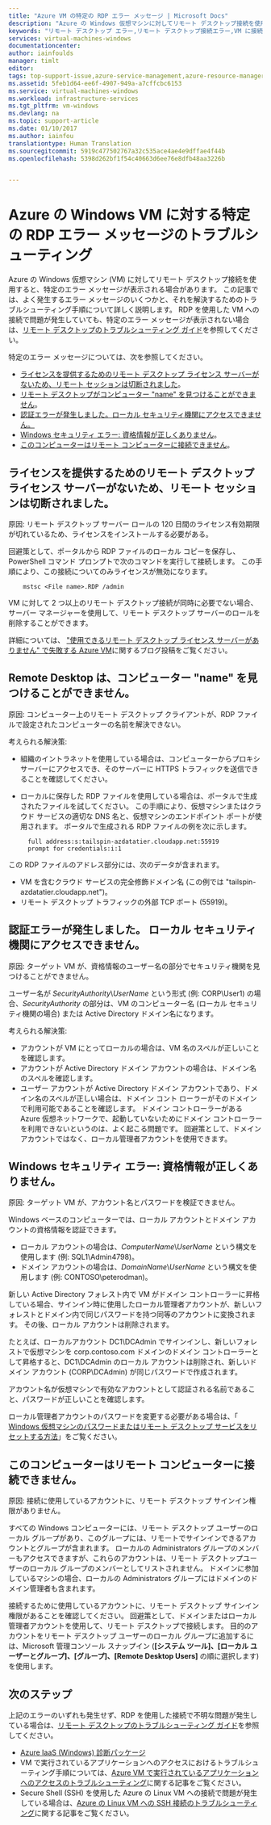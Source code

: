 ```yaml
---
title: "Azure VM の特定の RDP エラー メッセージ | Microsoft Docs"
description: "Azure の Windows 仮想マシンに対してリモート デスクトップ接続を使用しようとしたときに表示される可能性のある特定のエラー メッセージを確認します"
keywords: "リモート デスクトップ エラー,リモート デスクトップ接続エラー,VM に接続できない,リモート デスクトップのトラブルシューティング"
services: virtual-machines-windows
documentationcenter: 
author: iainfoulds
manager: timlt
editor: 
tags: top-support-issue,azure-service-management,azure-resource-manager
ms.assetid: 5feb1d64-ee6f-4907-949a-a7cffcbc6153
ms.service: virtual-machines-windows
ms.workload: infrastructure-services
ms.tgt_pltfrm: vm-windows
ms.devlang: na
ms.topic: support-article
ms.date: 01/10/2017
ms.author: iainfou
translationtype: Human Translation
ms.sourcegitcommit: 5919c477502767a32c535ace4ae4e9dffae4f44b
ms.openlocfilehash: 5398d262bf1f54c40663d6ee76e8dfb48aa3226b


---
```

# <a name="troubleshooting-specific-rdp-error-messages-to-a-windows-vm-in-azure"></a>Azure の Windows VM に対する特定の RDP エラー メッセージのトラブルシューティング
Azure の Windows 仮想マシン (VM) に対してリモート デスクトップ接続を使用すると、特定のエラー メッセージが表示される場合があります。 この記事では、よく発生するエラー メッセージのいくつかと、それを解決するためのトラブルシューティング手順について詳しく説明します。 RDP を使用した VM への接続で問題が発生していても、特定のエラー メッセージが表示されない場合は、[リモート デスクトップのトラブルシューティング ガイド](virtual-machines-windows-troubleshoot-rdp-connection.md?toc=%2fazure%2fvirtual-machines%2fwindows%2ftoc.json)を参照してください。

特定のエラー メッセージについては、次を参照してください。

* [ライセンスを提供するためのリモート デスクトップ ライセンス サーバーがないため、リモート セッションは切断されました](#rdplicense)。
* [リモート デスクトップがコンピューター "name" を見つけることができません](#rdpname)。
* [認証エラーが発生しました。ローカル セキュリティ機関にアクセスできません。](#rdpauth)
* [Windows セキュリティ エラー: 資格情報が正しくありません](#wincred)。
* [このコンピューターはリモート コンピューターに接続できません](#rdpconnect)。

<a id="rdplicense"></a>

## <a name="the-remote-session-was-disconnected-because-there-are-no-remote-desktop-license-servers-available-to-provide-a-license"></a>ライセンスを提供するためのリモート デスクトップ ライセンス サーバーがないため、リモート セッションは切断されました。
原因: リモート デスクトップ サーバー ロールの 120 日間のライセンス有効期限が切れているため、ライセンスをインストールする必要がある。

回避策として、ポータルから RDP ファイルのローカル コピーを保存し、PowerShell コマンド プロンプトで次のコマンドを実行して接続します。 この手順により、この接続についてのみライセンスが無効になります。

        mstsc <File name>.RDP /admin

VM に対して 2 つ以上のリモート デスクトップ接続が同時に必要でない場合、サーバー マネージャーを使用して、リモート デスクトップ サーバーのロールを削除することができます。

詳細については、 ["使用できるリモート デスクトップ ライセンス サーバーがありません" で失敗する Azure VM](https://blogs.msdn.microsoft.com/mast/2014/01/21/rdp-to-azure-vm-fails-with-no-remote-desktop-license-servers-available/)に関するブログ投稿をご覧ください。

<a id="rdpname"></a>

## <a name="remote-desktop-cant-find-the-computer-name"></a>Remote Desktop は、コンピューター "name" を見つけることができません。
原因: コンピューター上のリモート デスクトップ クライアントが、RDP ファイルで設定されたコンピューターの名前を解決できない。

考えられる解決策:

* 組織のイントラネットを使用している場合は、コンピューターからプロキシ サーバーにアクセスでき、そのサーバーに HTTPS トラフィックを送信できることを確認してください。
* ローカルに保存した RDP ファイルを使用している場合は、ポータルで生成されたファイルを試してください。 この手順により、仮想マシンまたはクラウド サービスの適切な DNS 名と、仮想マシンのエンドポイント ポートが使用されます。 ポータルで生成される RDP ファイルの例を次に示します。
  
        full address:s:tailspin-azdatatier.cloudapp.net:55919
        prompt for credentials:i:1

この RDP ファイルのアドレス部分には、次のデータが含まれます。

* VM を含むクラウド サービスの完全修飾ドメイン名 (この例では "tailspin-azdatatier.cloudapp.net")。
* リモート デスクトップ トラフィックの外部 TCP ポート (55919)。

<a id="rdpauth"></a>

## <a name="an-authentication-error-has-occurred-the-local-security-authority-cannot-be-contacted"></a>認証エラーが発生しました。 ローカル セキュリティ機関にアクセスできません。
原因: ターゲット VM が、資格情報のユーザー名の部分でセキュリティ機関を見つけることができません。

ユーザー名が *SecurityAuthority*\\*UserName* という形式 (例: CORP\User1) の場合、*SecurityAuthority* の部分は、VM のコンピューター名 (ローカル セキュリティ機関の場合) または Active Directory ドメイン名になります。

考えられる解決策:

* アカウントが VM にとってローカルの場合は、VM 名のスペルが正しいことを確認します。
* アカウントが Active Directory ドメイン アカウントの場合は、ドメイン名のスペルを確認します。
* ユーザー アカウントが Active Directory ドメイン アカウントであり、ドメイン名のスペルが正しい場合は、ドメイン コント ローラーがそのドメインで利用可能であることを確認します。 ドメイン コントローラーがある Azure 仮想ネットワークで、起動していないためにドメイン コントローラーを利用できないというのは、よく起こる問題です。 回避策として、ドメイン アカウントではなく、ローカル管理者アカウントを使用できます。

<a id="wincred"></a>

## <a name="windows-security-error-your-credentials-did-not-work"></a>Windows セキュリティ エラー: 資格情報が正しくありません。
原因: ターゲット VM が、アカウント名とパスワードを検証できません。

Windows ベースのコンピューターでは、ローカル アカウントとドメイン アカウントの資格情報を認証できます。

* ローカル アカウントの場合は、*ComputerName*\\*UserName* という構文を使用します (例: SQL1\Admin4798)。
* ドメイン アカウントの場合は、*DomainName*\\*UserName* という構文を使用します (例: CONTOSO\peterodman)。

新しい Active Directory フォレスト内で VM がドメイン コントローラーに昇格している場合、サインイン時に使用したローカル管理者アカウントが、新しいフォレストとドメイン内で同じパスワードを持つ同等のアカウントに変換されます。 その後、ローカル アカウントは削除されます。

たとえば、ローカルアカウント DC1\DCAdmin でサインインし、新しいフォレストで仮想マシンを corp.contoso.com ドメインのドメイン コントローラーとして昇格すると、DC1\DCAdmin のローカル アカウントは削除され、新しいドメイン アカウント (CORP\DCAdmin) が同じパスワードで作成されます。

アカウント名が仮想マシンで有効なアカウントとして認証される名前であること、パスワードが正しいことを確認します。

ローカル管理者アカウントのパスワードを変更する必要がある場合は、「 [Windows 仮想マシンのパスワードまたはリモート デスクトップ サービスをリセットする方法](virtual-machines-windows-reset-rdp.md?toc=%2fazure%2fvirtual-machines%2fwindows%2ftoc.json)」をご覧ください。

<a id="rdpconnect"></a>

## <a name="this-computer-cant-connect-to-the-remote-computer"></a>このコンピューターはリモート コンピューターに接続できません。
原因: 接続に使用しているアカウントに、リモート デスクトップ サインイン権限がありません。

すべての Windows コンピューターには、リモート デスクトップ ユーザーのローカル グループがあり、このグループには、リモートでサインインできるアカウントとグループが含まれます。 ローカルの Administrators グループのメンバーもアクセスできますが、これらのアカウントは、リモート デスクトップユーザーのローカル グループのメンバーとしてリストされません。 ドメインに参加しているマシンの場合、ローカルの Administrators グループにはドメインのドメイン管理者も含まれます。

接続するために使用しているアカウントに、リモート デスクトップ サインイン権限があることを確認してください。 回避策として、ドメインまたはローカル管理者アカウントを使用して、リモート デスクトップで接続します。 目的のアカウントをリモート デスクトップ ユーザーのローカル グループに追加するには、Microsoft 管理コンソール スナップイン (**[システム ツール]、[ローカル ユーザーとグループ]、[グループ]、[Remote Desktop Users]** の順に選択します) を使用します。

## <a name="next-steps"></a>次のステップ
上記のエラーのいずれも発生せず、RDP を使用した接続で不明な問題が発生している場合は、[リモート デスクトップのトラブルシューティング ガイド](virtual-machines-windows-troubleshoot-rdp-connection.md?toc=%2fazure%2fvirtual-machines%2fwindows%2ftoc.json)を参照してください。

* [Azure IaaS (Windows) 診断パッケージ](https://home.diagnostics.support.microsoft.com/SelfHelp?knowledgebaseArticleFilter=2976864)
* VM で実行されているアプリケーションへのアクセスにおけるトラブルシューティング手順については、[Azure VM で実行されているアプリケーションへのアクセスのトラブルシューティング](virtual-machines-linux-troubleshoot-app-connection.md?toc=%2fazure%2fvirtual-machines%2flinux%2ftoc.json)に関する記事をご覧ください。
* Secure Shell (SSH) を使用した Azure の Linux VM への接続で問題が発生している場合は、[Azure の Linux VM への SSH 接続のトラブルシューティング](virtual-machines-linux-troubleshoot-ssh-connection.md?toc=%2fazure%2fvirtual-machines%2flinux%2ftoc.json)に関する記事をご覧ください。




<!--HONumber=Nov16_HO3-->


